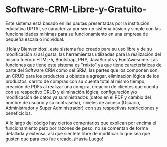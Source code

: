 # Software-CRM-Libre-y-Gratuito-
Este sistema está basado en las pautas presentadas por la institución educativa UPTAI, se caracteriza por ser un sistema básico y simple con las funcionalidades mínimas para su funcionamiento en una empresa de pequeña escala o individual.

¡Hola y Bienvenidos!, este sistema fue creado para su uso libre y de su modificación si así gusta, las herramientas utilizadas para la realización del mismo fueron: HTML-5, Bootstrap, PHP, JavaScripts y FontAwesome. Las funciones que tiene este sistema es "mixto" ya que tiene características de parte del Software CRM como del SRM, las partes que los componen son: un CRUD para los productos u objetos a agregar, eliminación lógica de los productos, carrito de compras con su cuenta total al mismo tiempo, creación de PDFs al realizar una compra, creación de clientes que cuenta con su respectivo CRUD y eliminación lógica, configuración y/o modificación de datos ya suministrados (datos en el PDF y cambio del nombre de usuario y su contraseña), niveles de acceso (Usuario, Administrador y Super Administrador) con sus respectivas restricciones y beneficicios.

A lo largo del código hay ciertos comentarios que explican por encima el funcionamiento pero por razones de peso, no se comentan de forma detallada y extensa, así que sientete libre de modificar lo que sea que gusten que para eso fue creado, ¡Hasta Luego!
